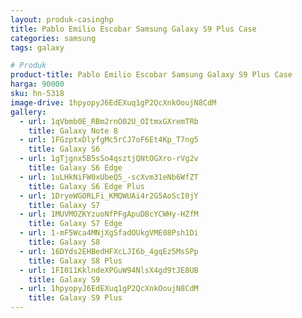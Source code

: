 ```yaml
---
layout: produk-casinghp
title: Pablo Emilio Escobar Samsung Galaxy S9 Plus Case
categories: samsung
tags: galaxy

# Produk
product-title: Pablo Emilio Escobar Samsung Galaxy S9 Plus Case
harga: 90000
sku: hn-5318
image-drive: 1hpyopyJ6EdEXuq1gP2QcXnkOoujN8CdM
gallery:
  - url: 1qVbmb0E_RBm2rnO02U_OItmxGXremTRb
    title: Galaxy Note 8
  - url: 1FGzptxDlyfgMc5rCJ7oF6Et4Kp_T7ng5
    title: Galaxy S6
  - url: 1gTjgnx5B5sSo4qsztjQNtOGXro-rVg2v
    title: Galaxy S6 Edge
  - url: 1uLHkNiFW0xUbeQ5_-scXvm31eNb6WfZT
    title: Galaxy S6 Edge Plus
  - url: 1DryeWGORLFi_KMQWUAi4r2G5AoScI0jY
    title: Galaxy S7
  - url: 1MUVMOZKYzuoNfPFgApuDBcYCWHy-HZfM
    title: Galaxy S7 Edge
  - url: 1-mF5Wca4MNjXgSfadOUkgVME08Psh1Di
    title: Galaxy S8
  - url: 16DYds2EHBedHFXcLJI6b_4gqEz5MsSPp
    title: Galaxy S8 Plus
  - url: 1FI011KklndeXPGuW94NlsX4gd9tJE8UB
    title: Galaxy S9
  - url: 1hpyopyJ6EdEXuq1gP2QcXnkOoujN8CdM
    title: Galaxy S9 Plus
---
```

